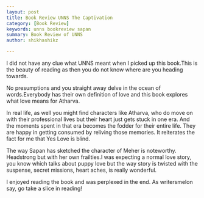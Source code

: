 ```yaml
---
layout: post
title: Book Review UNNS The Captivation 
category: [Book Review]
keywords: unns bookreview sapan
summary: Book Review of UNNS
author: shikhashikz

---
```


I did not have any clue what UNNS meant when I picked up this book.This is the beauty of reading as then you do not know where are you heading towards.

No presumptions and you straight away delve in the ocean of words.Everybody has their own definition of love and this book explores what love means for Atharva.

In real life, as well you might find characters like Atharva, who do move on with their professional lives but their heart just gets stuck in one era. And the moments spent in that era becomes the fodder for their entire life. They are happy in getting consumed by reliving those memories. It reiterates the fact for me that Yes Love is blind.

The way Sapan has sketched the character of Meher is noteworthy. Headstrong but with her own frailties.I was expecting a normal love story, you know which talks about puppy love but the way story is twisted with the suspense, secret missions, heart aches, is really wonderful.

I enjoyed reading the book and was perplexed in the end. As writersmelon say, go take a slice in reading!
 


